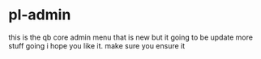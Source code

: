 # pl-admin
this is the qb core admin menu that is new but it going to be update more stuff going i hope you like it. make sure you ensure it
